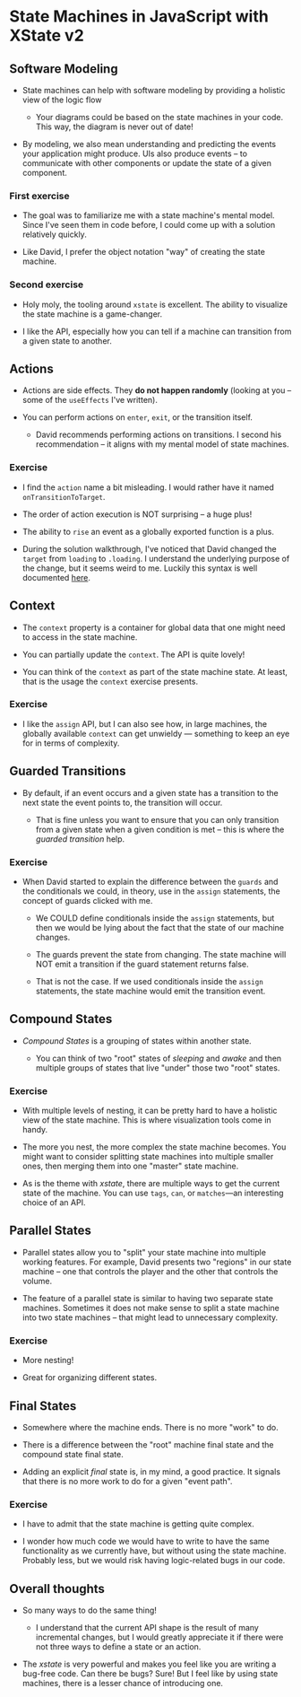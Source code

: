 # State Machines in JavaScript with XState v2

## Software Modeling

- State machines can help with software modeling by providing a holistic view of the logic flow

  - Your diagrams could be based on the state machines in your code. This way, the diagram is never out of date!

- By modeling, we also mean understanding and predicting the events your application might produce. UIs also produce events – to communicate with other components or update the state of a given component.

### First exercise

- The goal was to familiarize me with a state machine's mental model. Since I've seen them in code before, I could come up with a solution relatively quickly.

- Like David, I prefer the object notation "way" of creating the state machine.

### Second exercise

- Holy moly, the tooling around `xstate` is excellent. The ability to visualize the state machine is a game-changer.

- I like the API, especially how you can tell if a machine can transition from a given state to another.

## Actions

- Actions are side effects. They **do not happen randomly** (looking at you – some of the `useEffects` I've written).

- You can perform actions on `enter`, `exit`, or the transition itself.

  - David recommends performing actions on transitions. I second his recommendation – it aligns with my mental model of state machines.

### Exercise

- I find the `action` name a bit misleading. I would rather have it named `onTransitionToTarget`.

- The order of action execution is NOT surprising – a huge plus!

- The ability to `rise` an event as a globally exported function is a plus.

- During the solution walkthrough, I've noticed that David changed the `target` from `loading` to `.loading`. I understand the underlying purpose of the change, but it seems weird to me. Luckily this syntax is well documented [here](https://xstate.js.org/docs/guides/ids.html#relative-targets).

## Context

- The `context` property is a container for global data that one might need to access in the state machine.

- You can partially update the `context`. The API is quite lovely!

- You can think of the `context` as part of the state machine state. At least, that is the usage the `context` exercise presents.

### Exercise

- I like the `assign` API, but I can also see how, in large machines, the globally available `context` can get unwieldy — something to keep an eye for in terms of complexity.

## Guarded Transitions

- By default, if an event occurs and a given state has a transition to the next state the event points to, the transition will occur.

  - That is fine unless you want to ensure that you can only transition from a given state when a given condition is met – this is where the _guarded transition_ help.

### Exercise

- When David started to explain the difference between the `guards` and the conditionals we could, in theory, use in the `assign` statements, the concept of guards clicked with me.

  - We COULD define conditionals inside the `assign` statements, but then we would be lying about the fact that the state of our machine changes.

  - The guards prevent the state from changing. The state machine will NOT emit a transition if the guard statement returns false.

  - That is not the case. If we used conditionals inside the `assign` statements, the state machine would emit the transition event.

## Compound States

- _Compound States_ is a grouping of states within another state.

  - You can think of two "root" states of _sleeping_ and _awake_ and then multiple groups of states that live "under" those two "root" states.

### Exercise

- With multiple levels of nesting, it can be pretty hard to have a holistic view of the state machine. This is where visualization tools come in handy.

- The more you nest, the more complex the state machine becomes. You might want to consider splitting state machines into multiple smaller ones, then merging them into one "master" state machine.

- As is the theme with _xstate_, there are multiple ways to get the current state of the machine. You can use `tags`, `can`, or `matches`—an interesting choice of an API.

## Parallel States

- Parallel states allow you to "split" your state machine into multiple working features. For example, David presents two "regions" in our state machine – one that controls the player and the other that controls the volume.

- The feature of a parallel state is similar to having two separate state machines. Sometimes it does not make sense to split a state machine into two state machines – that might lead to unnecessary complexity.

### Exercise

- More nesting!

- Great for organizing different states.

## Final States

- Somewhere where the machine ends. There is no more "work" to do.

- There is a difference between the "root" machine final state and the compound state final state.

- Adding an explicit _final_ state is, in my mind, a good practice. It signals that there is no more work to do for a given "event path".

### Exercise

- I have to admit that the state machine is getting quite complex.

- I wonder how much code we would have to write to have the same functionality as we currently have, but without using the state machine. Probably less, but we would risk having logic-related bugs in our code.

## Overall thoughts

- So many ways to do the same thing!

  - I understand that the current API shape is the result of many incremental changes, but I would greatly appreciate it if there were not three ways to define a state or an action.

- The _xstate_ is very powerful and makes you feel like you are writing a bug-free code. Can there be bugs? Sure! But I feel like by using state machines, there is a lesser chance of introducing one.
